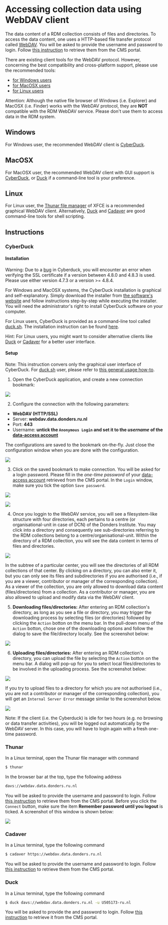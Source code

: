 # Accessing collection data using WebDAV client

The data content of a RDM collection consists of files and directories. To access the data content, one uses a HTTP-based file transfer protocol called [WebDAV](https://en.wikipedia.org/wiki/WebDAV).
You will be asked to provide the username and password to login.  Follow [this instruction](account.md#The_Webdav_Account) to retrieve them from the CMS portal.

There are existing client tools for the WebDAV protocol. However, concerning the best compatibility and cross-platform support, please use the recommended tools:

 - [for Windows users](#Windows)
 - [for MacOSX users](#MacOSX)
 - [for Linux users](#Linux)

Attention: Although the native file browser of Windows (i.e. Explorer) and MacOSX (i.e. Finder) works with the WebDAV protocol, they are __NOT__ compatible with the RDM WebDAV service. Please don't use them to access data in the RDM system.

## Windows

For Windows user, the recommended WebDAV client is [CyberDuck](#CyberDuck). 

## MacOSX

For MacOSX user, the recommended WebDAV client with GUI support is [CyberDuck](#CyberDuck), or [Duck](#Duck) if a command-line tool is your preference.

## Linux

For Linux user, the [Thunar file manager](#Thunar) of XFCE is a recommended graphical WebDAV client.  Alternatively, [Duck](#Duck) and [Cadaver](#Cadaver) are good command-line tools for shell scripting.

## Instructions

### CyberDuck

#### Installation

Warning: Due to a [bug](https://trac.cyberduck.io/ticket/9358) in Cyberduck, you will encounter an error when verifying the SSL certificate if a version between 4.8.0 and 4.8.3 is used.  Please use either version 4.7.3 or a version >= 4.8.4.

For Windows and MacOSX systems, the CyberDuck installation is graphical and self-explanatory. Simply download the installer from [the software's website](https://cyberduck.io) and follow instructions step-by-step while executing the installer. You will need the administrator's right to install CyberDuck software on your computer.

For Linux users, CyberDuck is provided as a command-line tool called [duck.sh](https://duck.sh). The installation instruction can be found [here](https://trac.cyberduck.io/wiki/help/en/howto/cli#Linux).

Hint: For Linux users, you might want to consider alternative clients like [Duck](#Duck) or [Cadaver](#Cadaver) for a better user interface.

#### Setup

Note: This instruction convers only the graphical user interface of CyberDuck. For [duck.sh](https://duck.sh) user, please refer to [this general usage how-to](https://trac.cyberduck.io/wiki/help/en/howto/cli#Usage).

1. Open the CyberDuck application, and create a new connection bookmark:

  ![](screenshots/cyberduck_new_bookmark.png)

2. Configure the connection with the following parameters:

  * __WebDAV (HTTP/SSL)__
  * Server: __webdav.data.donders.ru.nl__
  * Port: __443__
  * Username: __untick the `Anonymous Login` and set it to the _username_ of the [data-access account](data_access_account.md)__
  
  The configurations are saved to the bookmark on-the-fly.  Just close the configuration window when you are done with the configuration.

  ![](screenshots/cyberduck_webdav_config.png)

3. Click on the saved bookmark to make connection.  You will be asked for a login password.  Please fill in the _one-time password_ of your [data-access account](account.md#The_Webdav_Account) retrieved from the CMS portal. In the `Login` window, make sure you tick the option `Save password`.

  ![](screenshots/cyberduck_connect_via_bookmark.png)
  
  ![](screenshots/cyberduck_login_hotp.png)

4. Once you loggin to the WebDAV service, you will see a filesystem-like structure with four directories, each pertains to a centre (or organisational-unit in case of DCN) of the Donders Institute. You may click into a directory and consequently see sub-directories referring to the RDM collections belong to a centre/organisational-unit. Within the directory of a RDM collection, you will see the data content in terms of files and directories.

  ![](screenshots/cyberduck_file_browser.png)

 In the subtree of a particular center, you will see the directories of all RDM collections of that center. By clicking on a directory, you can also enter it, but you can only see its files and subdirectories if you are authorised (i.e., if you are a viewer, contributor or manager of the corresponding collection). As a viewer of the collection, you are only allowed to download data content (files/directories) from a collection.  As a contributor or manager, you are also allowed to upload and modify data via the WebDAV client. 

5. __Downloading files/directories:__ After entering an RDM collection's directory, as long as you see a file or directory, you may trigger the downloading process by selecting files (or directories) followed by clicking the `Action` botton on the menu bar.  In the pull-down menu of the `Action` botton, chose one of the downloading options and follow the dialog to save the file/directory locally.  See the screenshot below:

  ![](screenshots/cyberduck_file_download.png)

6. __Uploading files/directories:__ After entering an RDM collection's directory, you can upload the file by selecting the `Action` botton on the menu bar.  A dialog will pop-up for you to select local files/directories to be involved in the uploading process.  See the screenshot below:

  ![](screenshots/cyberduck_file_upload.png)

 If you try to upload files to a directory for which you are not authorised (i.e., you are not a contributor or manager of the corresponding collection), you will get an `Internal Server Error` message similar to the screenshot below.
 
 ![](screenshots/cyberduck_file_upload_error.png)

Note: If the client (i.e. the Cyberduck) is idle for two hours (e.g. no browsing or data transfer activities), you will be logged out automatically by the WebDAV server. In this case, you will have to login again with a fresh one-time password. 

### Thunar

In a Linux terminal, open the Thunar file manager with command

```bash
$ thunar
```

In the browser bar at the top, type the following address

```bash
davs://webdav.data.donders.ru.nl
```

You will be asked to provide the username and password to login.  Follow [this instruction](account.md#The_Webdav_Account) to retrieve them from the CMS portal.  Before you click the `Connect` button, make sure the item __Remember password until you logout__ is ticked.  A screenshot of this window is shown below:

![](screenshots/Thunar_WebDAV_login.png)

### Cadaver

In a Linux terminal, type the following command

```bash
$ cadaver https://webdav.data.donders.ru.nl
```

You will be asked to provide the username and password to login.  Follow [this instruction](account.md#The_Webdav_Account) to retrieve them from the CMS portal.

### Duck

In a Linux terminal, type the following command

```bash
$ duck davs://webdav.data.donders.ru.nl -u U505173-ru.nl
```

You will be asked to provide the and password to login.  Follow [this instruction](./account.md) to retrieve it from the CMS portal.

